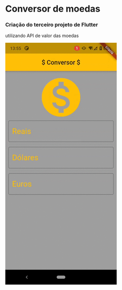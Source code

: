 # Conversor de moedas

### Criação do terceiro projeto de Flutter

utilizando API de valor das moedas

![imc 1](https://github.com/R-A-S-E/livro-receitas/blob/master/GIF/IMC/conversor.gif)

